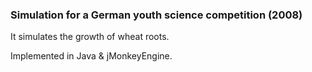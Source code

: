 ### Simulation for a German youth science competition (2008)

It simulates the growth of wheat roots.

Implemented in Java & jMonkeyEngine.